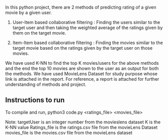 In this python project, there are 2 methods of predicting rating of a given movie by a given user.

1) User-Item based collaborative filtering : Finding the users similar to the
target user and then taking the weighted average of the ratings given by
them on the target movie.

2) Item-Item based collaborative filtering : Finding the movies similar to the
target movie based on the ratings given by the target user on those
movies.

We have used K-NN to find the top K movies/users for the above methods and the end the top 10 movies are shown to the user as an output for both the methods.
We have used MovieLens Dataset for study purpose whose link is attached in the report.
For reference, a report is attached for further understanding of methods and project.

## Instructions to run
To compile and run, 
python3 code.py <targetUser> <K> <ratings_file> <movies_file>
 
 Note: targetUser is an integer number from the movieslens dataset
 K is the K-NN value
 Ratings_file is the ratings.csv file from the movieLens Dataset
 movies_file is the movies.csv file from the movieLens dataset
